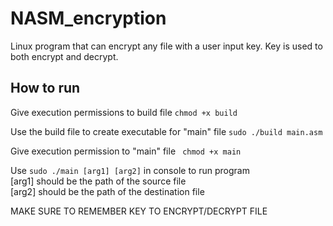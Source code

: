 # NASM_encryption
Linux program that can encrypt any file with a user input key. Key is used to both encrypt and decrypt.

## How to run

Give execution permissions to build file
```chmod +x build```


Use the build file to create executable for "main" file
```sudo ./build main.asm```


Give execution permission to "main" file
``` chmod +x main```


Use ```sudo ./main [arg1] [arg2]``` in console to run program  
[arg1] should be the path of the source file   
[arg2] should be the path of the destination file  

MAKE SURE TO REMEMBER KEY TO ENCRYPT/DECRYPT FILE
